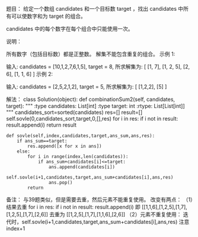 题目：
给定一个数组 candidates 和一个目标数 target ，找出 candidates 中所有可以使数字和为 target 的组合。

candidates 中的每个数字在每个组合中只能使用一次。

说明：

所有数字（包括目标数）都是正整数。
解集不能包含重复的组合。 
示例 1:

输入: candidates = [10,1,2,7,6,1,5], target = 8,
所求解集为:
[
  [1, 7],
  [1, 2, 5],
  [2, 6],
  [1, 1, 6]
]
示例 2:

输入: candidates = [2,5,2,1,2], target = 5,
所求解集为:
[
  [1,2,2],
  [5]
]


解法：
class Solution(object):
    def combinationSum2(self, candidates, target):
        """
        :type candidates: List[int]
        :type target: int
        :rtype: List[List[int]]
        """
        candidates_sort=sorted(candidates)
        res=[]
        result=[]
        self.sovle(0,candidates_sort,target,0,[],res)
        for i in res:
            if i not in result:
                result.append(i)
        return result
        
        
    def sovle(self,index,candidates,target,ans_sum,ans,res):
        if ans_sum==target:
            res.append([x for x in ans])
        else:
            for i in range(index,len(candidates)):
                if ans_sum+candidates[i]<=target:
                    ans.append(candidates[i])
                    self.sovle(i+1,candidates,target,ans_sum+candidates[i],ans,res)
                    ans.pop()
            return 
        
备注：
与39题类似，但是需要去重，然后元素不能重复使用。
改变有两点：
（1）结果去重
 	for i in res:
        if i not in result:
            result.append(i)
即 [[1,1,6],[1,2,5],[1,7],[1,2,5],[1,7],[2,6]] 去重为 
[[1,2,5],[1,7],[1,1,6],[2,6]]
（2）元素不重复使用：
迭代时，self.sovle(i+1,candidates,target,ans_sum+candidates[i],ans,res) 注意index+1
